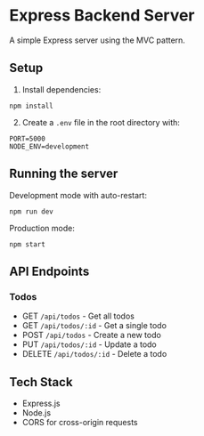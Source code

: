 # Express Backend Server

A simple Express server using the MVC pattern.

## Setup

1. Install dependencies:
```
npm install
```

2. Create a `.env` file in the root directory with:
```
PORT=5000
NODE_ENV=development
```

## Running the server

Development mode with auto-restart:
```
npm run dev
```

Production mode:
```
npm start
```

## API Endpoints

### Todos
- GET `/api/todos` - Get all todos
- GET `/api/todos/:id` - Get a single todo
- POST `/api/todos` - Create a new todo
- PUT `/api/todos/:id` - Update a todo
- DELETE `/api/todos/:id` - Delete a todo

## Tech Stack
- Express.js
- Node.js
- CORS for cross-origin requests 